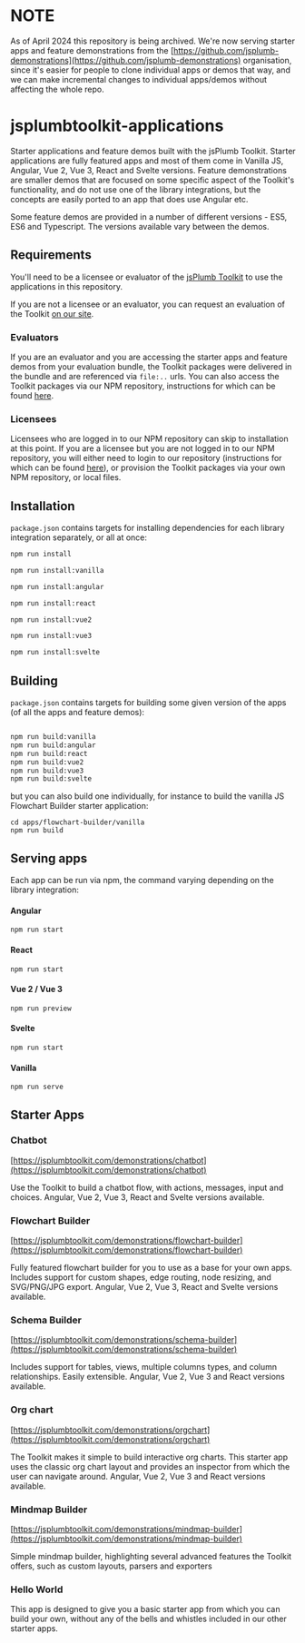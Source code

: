 # NOTE

As of April 2024 this repository is being archived. We're now serving starter apps and feature demonstrations from the [https://github.com/jsplumb-demonstrations](https://github.com/jsplumb-demonstrations) organisation, since it's easier for people to clone individual apps or demos that way, and we can make incremental changes to individual apps/demos without affecting the whole repo.




# jsplumbtoolkit-applications



Starter applications and feature demos built with the jsPlumb Toolkit. Starter applications are fully featured apps and most of them come in Vanilla JS, Angular, Vue 2, Vue 3, React and Svelte versions. Feature demonstrations are smaller demos that are focused on some specific aspect of the Toolkit's functionality, and do not use one of the library integrations, but the concepts are easily ported to an app that does use Angular etc.

Some feature demos are provided in a number of different versions - ES5, ES6 and Typescript. The versions available vary between the demos. 

## Requirements

You'll need to be a licensee or evaluator of the [jsPlumb Toolkit](https://jsplumbtoolkit.com) to use the applications in this repository.

If you are not a licensee or an evaluator, you can request an evaluation of the Toolkit [on our site](https://jsplumbtoolkit.com/trial).

### Evaluators

If you are an evaluator and you are accessing the starter apps and feature demos from your evaluation bundle, the Toolkit packages were delivered in the bundle and are referenced via `file:..` urls.  You can also access the Toolkit packages via our NPM repository, instructions for which can be found [here](https://docs.jsplumbtoolkit.com/toolkit/6.x/lib/npm-repository). 

### Licensees

Licensees who are logged in to our NPM repository can skip to installation at this point. If you are a licensee but you are not logged in to our NPM repository, you will either need to login to our repository (instructions for which can be found [here](https://docs.jsplumbtoolkit.com/toolkit/6.x/lib/npm-repository)), or provision the Toolkit packages via your own NPM repository, or local files.

## Installation

`package.json` contains targets for installing dependencies for each library integration separately, or all at once:

```bash
npm run install

npm run install:vanilla

npm run install:angular

npm run install:react

npm run install:vue2

npm run install:vue3

npm run install:svelte

```

## Building

`package.json` contains targets for building some given version of the apps (of all the apps and feature demos):

```bash

npm run build:vanilla
npm run build:angular
npm run build:react
npm run build:vue2
npm run build:vue3
npm run build:svelte

```

but you can also build one individually, for instance to build the vanilla JS Flowchart Builder starter application:

```
cd apps/flowchart-builder/vanilla
npm run build
```

## Serving apps

Each app can be run via npm, the command varying depending on the library integration:

#### Angular

`npm run start`

#### React

`npm run start`

#### Vue 2 / Vue 3

`npm run preview`

#### Svelte

`npm run start`

#### Vanilla

`npm run serve`


## Starter Apps

### Chatbot

[https://jsplumbtoolkit.com/demonstrations/chatbot](https://jsplumbtoolkit.com/demonstrations/chatbot)

Use the Toolkit to build a chatbot flow, with actions, messages, input and choices. Angular, Vue 2, Vue 3, React and Svelte versions available.

### Flowchart Builder

[https://jsplumbtoolkit.com/demonstrations/flowchart-builder](https://jsplumbtoolkit.com/demonstrations/flowchart-builder)

Fully featured flowchart builder for you to use as a base for your own apps. Includes support for custom shapes, edge routing, node resizing, and SVG/PNG/JPG export. Angular, Vue 2, Vue 3, React and Svelte versions available.

### Schema Builder

[https://jsplumbtoolkit.com/demonstrations/schema-builder](https://jsplumbtoolkit.com/demonstrations/schema-builder)

Includes support for tables, views, multiple columns types, and column relationships. Easily extensible. Angular, Vue 2, Vue 3 and React versions available.

### Org chart

[https://jsplumbtoolkit.com/demonstrations/orgchart](https://jsplumbtoolkit.com/demonstrations/orgchart)

The Toolkit makes it simple to build interactive org charts. This starter app uses the classic org chart layout and provides an inspector from which the user can navigate around. Angular, Vue 2, Vue 3 and React versions available.

### Mindmap Builder

[https://jsplumbtoolkit.com/demonstrations/mindmap-builder](https://jsplumbtoolkit.com/demonstrations/mindmap-builder)

Simple mindmap builder, highlighting several advanced features the Toolkit offers, such as custom layouts, parsers and exporters


### Hello World

This app is designed to give you a basic starter app from which you can build your own, without any of the bells and whistles included in our other starter apps.
